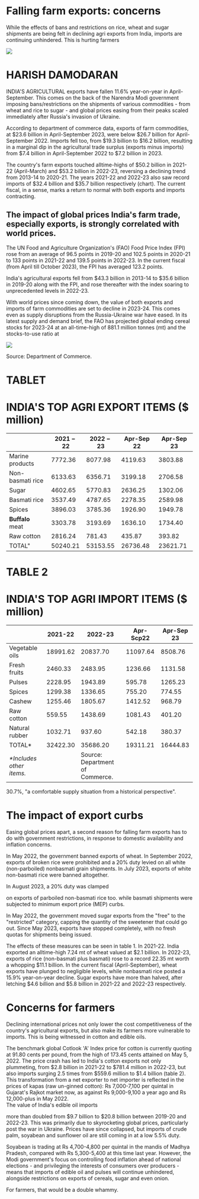 # Falling farm exports: concerns

While the effects of bans and restrictions on rice, wheat and sugar shipments are being felt in declining agri exports from India, imports are continuing unhindered. This is hurting farmers

![](_page_0_Picture_2.jpeg)

# HARISH DAMODARAN

INDIA'S AGRICULTURAL exports have fallen 11.6% year-on-year in April-September. This comes on the back of the Narendra Modi government imposing bans/restrictions on the shipments of various commodities - from wheat and rice to sugar - and global prices easing from their peaks scaled immediately after Russia's invasion of Ukraine.

According to department of commerce data, exports of farm commodities, at \$23.6 billion in April-September 2023, were below \$26.7 billion for April-September 2022. Imports fell too, from \$19.3 billion to \$16.2 billion, resulting in a marginal dip in the agricultural trade surplus (exports minus imports) from \$7.4 billion in April-September 2022 to \$7.2 billion in 2023.

The country's farm exports touched alltime-highs of \$50.2 billion in 2021-22 (April-March) and \$53.2 billion in 2022-23, reversing a declining trend from 2013-14 to 2020-21. The years 2021-22 and 2022-23 also saw record imports of \$32.4 billion and \$35.7 billion respectively (chart). The current fiscal, in a sense, marks a return to normal with both exports and imports contracting.

## The impact of global prices India's farm trade, especially exports, is strongly correlated with world prices.

The UN Food and Agriculture Organization's (FAO) Food Price Index (FPI) rose from an average of 96.5 points in 2019-20 and 102.5 points in 2020-21 to 133 points in 2021-22 and 139.5 points in 2022-23. In the current fiscal (from April till October 2023), the FPI has averaged 123.2 points.

India's agricultural exports fell from \$43.3 billion in 2013-14 to \$35.6 billion in 2019-20 along with the FPI, and rose thereafter with the index soaring to unprecedented levels in 2022-23.

With world prices since coming down, the value of both exports and imports of farm commodities are set to decline in 2023-24. This comes even as supply disruptions from the Russia-Ukraine war have eased. In its latest supply and demand brief, the FAO has projected global ending cereal stocks for 2023-24 at an all-time-high of 881.1 million tonnes (mt) and the stocks-to-use ratio at

![](_page_0_Figure_11.jpeg)

Source: Department of Commerce.

# TABLET

# INDIA'S TOP AGRI EXPORT ITEMS (\$ million)

|                     | $2021-22$ | $2022 - 23$ | Apr-Sep 22 | Apr-Sep 23 |
|---------------------|-----------|-------------|------------|------------|
| Marine products     | 7772.36   | 8077.98     | 4119.63    | 3803.88    |
| Non-basmati rice    | 6133.63   | 6356.71     | 3199.18    | 2706.58    |
| Sugar               | 4602.65   | 5770.83     | 2636.25    | 1302.06    |
| Basmati rice        | 3537.49   | 4787.65     | 2278.35    | 2589.98    |
| Spices              | 3896.03   | 3785.36     | 1926.90    | 1949.78    |
| <b>Buffalo</b> meat | 3303.78   | 3193.69     | 1636.10    | 1734.40    |
| Raw cotton          | 2816.24   | 781.43      | 435.87     | 393.82     |
| TOTAL"              | 50240.21  | 53153.55    | 26736.48   | 23621.71   |

# TABLE 2

# INDIA'S TOP AGRI IMPORT ITEMS (\$ million)

|                               | 2021-22  | 2022-23                         | Apr-Scp22 | Apr-Sep 23 |
|-------------------------------|----------|---------------------------------|-----------|------------|
| Vegetable oils                | 18991.62 | 20837.70                        | 11097.64  | 8508.76    |
| Fresh fruits                  | 2460.33  | 2483.95                         | 1236.66   | 1131.58    |
| Pulses                        | 2228.95  | 1943.89                         | 595.78    | 1265.23    |
| Spices                        | 1299.38  | 1336.65                         | 755.20    | 774.55     |
| Cashew                        | 1255.46  | 1805.67                         | 1412.52   | 968.79     |
| Raw cotton                    | 559.55   | 1438.69                         | 1081.43   | 401.20     |
| Natural rubber                | 1032.71  | 937.60                          | 542.18    | 380.37     |
| TOTAL*                        | 32422.30 | 35686.20                        | 19311.21  | 16444.83   |
| <i>*Includes other items.</i> |          | Source: Department of Commerce. |           |            |

30.7%, "a comfortable supply situation from a historical perspective".

# The impact of export curbs

Easing global prices apart, a second reason for falling farm exports has to do with government restrictions, in response to domestic availability and inflation concerns.

In May 2022, the government banned exports of wheat. In September 2022, exports of broken rice were prohibited and a 20% duty levied on all white (non-parboiled) nonbasmati grain shipments. In July 2023, exports of white non-basmati rice were banned altogether.

In August 2023, a 20% duty was clamped

on exports of parboiled non-basmati rice too. while basmati shipments were subjected to minimum export price (MEP) curbs.

In May 2022, the government moved sugar exports from the "free" to the "restricted" category, capping the quantity of the sweetener that could go out. Since May 2023, exports have stopped completely, with no fresh quotas for shipments being issued.

The effects of these measures can be seen in table 1. In 2021-22. India exported an alltime-high 7.24 mt of wheat valued at \$2.1 billion. In 2022-23, exports of rice (non-basmati plus basmati) rose to a record 22.35 mt worth a whopping \$11.1 billion. In the current fiscal (April-September), wheat exports have plunged to negligible levels, while nonbasmati rice posted a 15.9% year-on-year decline. Sugar exports have more than halved, after letching \$4.6 billion and \$5.8 billion in 2021-22 and 2022-23 respectively.

# **Concerns for farmers**

Declining international prices not only lower the cost competitiveness of the country's agricultural exports, but also make its farmers more vulnerable to imports. This is being witnessed in cotton and edible oils.

The benchmark global Cotlook 'A' Index price for cotton is currently quoting at 91.80 cents per pound, from the high of 173.45 cents attained on May 5, 2022. The price crash has led to India's cotton exports not only plummeting, from \$2.8 billion in 2021-22 to \$781.4 million in 2022-23, but also imports surging 2.5 times from \$559.6 million to \$1.4 billion (table 2). This transformation from a net exporter to net importer is reflected in the prices of kapas (raw un-ginned cotton): Rs 7,000-7,100 per quintal in Gujarat's Rajkot market now, as against Rs 9,000-9,100 a year ago and Rs 12,000-plus in May 2022.<br>The value of India's edible oil imports

more than doubled from  $$9.7$  billion to  $$20.8$ billion between 2019-20 and 2022-23. This was primarily due to skyrocketing global prices, particularly post the war in Ukraine. Prices have since collapsed, but imports of crude palm, soyabean and sunflower oil are still coming in at a low 5.5% duty.

Soyabean is trading at Rs 4,700-4,800 per quintal in the mandis of Madhya Pradesh, compared with Rs 5,300-5,400 at this time last year. However, the Modi government's focus on controlling food inflation ahead of national elections - and privileging the interests of consumers over producers - means that imports of edible oil and pulses will continue unhindered, alongside restrictions on exports of cereals, sugar and even onion.

For farmers, that would be a double whammy.